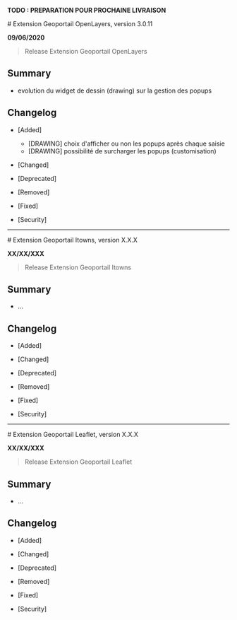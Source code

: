 **TODO : PREPARATION POUR PROCHAINE LIVRAISON**

# Extension Geoportail OpenLayers, version 3.0.11

**09/06/2020**
> Release Extension Geoportail OpenLayers

## Summary

* evolution du widget de dessin (drawing) sur la gestion des popups

## Changelog

* [Added]

    - [DRAWING] choix d'afficher ou non les popups après chaque saisie
    - [DRAWING] possibilité de surcharger les popups (customisation)

* [Changed]

* [Deprecated]

* [Removed]

* [Fixed]

* [Security]


---

# Extension Geoportail Itowns, version X.X.X

**XX/XX/XXX**
> Release Extension Geoportail Itowns

## Summary

* ... 

## Changelog

* [Added]

* [Changed]

* [Deprecated]

* [Removed]

* [Fixed]

* [Security]

---

# Extension Geoportail Leaflet, version X.X.X

**XX/XX/XXX**
> Release Extension Geoportail Leaflet

## Summary

* ...

## Changelog

* [Added]

* [Changed]

* [Deprecated]

* [Removed]

* [Fixed]

* [Security]

